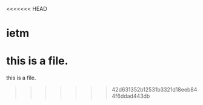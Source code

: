 <<<<<<< HEAD
# ietm
this is a file.
=======
this is a file.
>>>>>>> 42d631352b12531b3321d18eeb844f6ddad443db
